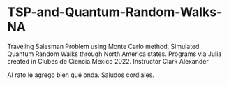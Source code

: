 # TSP-and-Quantum-Random-Walks-NA
Traveling Salesman Problem using Monte Carlo method, Simulated Quantum Random Walks through North America states. Programs via Julia created in Clubes de Ciencia Mexico 2022. Instructor Clark Alexander

Al rato le agrego bien qué onda. Saludos cordiales.
